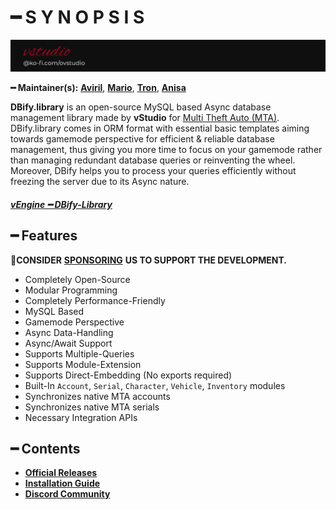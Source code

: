 # ━ S Y N O P S I S

![](https://raw.githubusercontent.com/ov-studio/.github/main/profile/banner.png)

**━ Maintainer(s):** [**Aviril**](https://github.com/Aviril), [**Mario**](https://github.com/OvileAmriam), [**Tron**](https://github.com/OvileAmriam), [**Anisa**](https://github.com/Anisa-Nur)

**DBify.library** is an open-source MySQL based Async database management library made by **vStudio** for [Multi Theft Auto \(MTA\)](https://multitheftauto.com/). DBify.library comes in ORM format with essential basic templates aiming towards gamemode perspective for efficient & reliable database management, thus giving you more time to focus on your gamemode rather than managing redundant database queries or reinventing the wheel. Moreover, DBify helps you to process your queries efficiently without freezing the server due to its Async nature.

##### [**vEngine ━ DBify-Library**](https://github.com/ov-studio/DBify-Library)

## ━ Features

💎**CONSIDER** [**SPONSORING**](https://ko-fi.com/ovstudio) **US TO SUPPORT THE DEVELOPMENT.**

* Completely Open-Source
* Modular Programming
* Completely Performance-Friendly
* MySQL Based
* Gamemode Perspective
* Async Data-Handling
* Async/Await Support
* Supports Multiple-Queries
* Supports Module-Extension
* Supports Direct-Embedding (No exports required)
* Built-In `Account`, `Serial`, `Character`, `Vehicle`, `Inventory` modules
* Synchronizes native MTA accounts
* Synchronizes native MTA serials
* Necessary Integration APIs

## ━ Contents

* [**Official Releases**](https://github.com/ov-sa/DBify.library/releases)
* [**Installation Guide**](https://github.com/ov-sa/DBify.library/wiki)
* [**Discord Community**](http://discord.gg/sVCnxPW)
